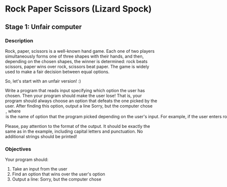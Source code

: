 # Rock Paper Scissors (Lizard Spock)

## Stage 1: Unfair computer
### Description
Rock, paper, scissors is a well-known hand game. Each one of two players simultaneously forms one of three shapes with their hands, and then, depending on the chosen shapes, the winner is determined: rock beats scissors, paper wins over rock, scissors beat paper.
The game is widely used to make a fair decision between equal options.

So, let's start with an unfair version! :)

Write a program that reads input specifying which option the user has chosen. Then your program should make the user lose! That is, your program should always choose an option that defeats the one picked by the user. After finding this option, output a line Sorry, but the computer chose <option>, where <option> is the name of option that the program picked depending on the user's input.
For example, if the user enters rock, the program should print Sorry, but the computer chose paper and so on.

Please, pay attention to the format of the output. It should be exactly the same as in the example, including capital letters and punctuation. No additional strings should be printed!

### Objectives
Your program should:

1. Take an input from the user
2. Find an option that wins over the user's option
3. Output a line: Sorry, but the computer chose <option>

